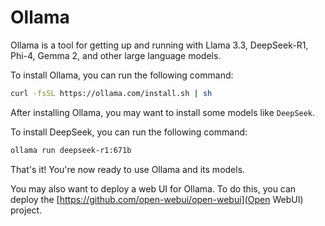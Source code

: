 # Ollama

Ollama is a tool for getting up and running with Llama 3.3, DeepSeek-R1, Phi-4, Gemma 2, and other large language models.

To install Ollama, you can run the following command:

```bash
curl -fsSL https://ollama.com/install.sh | sh
```

After installing Ollama, you may want to install some models like `DeepSeek`.

To install DeepSeek, you can run the following command:

```bash
ollama run deepseek-r1:671b
```

That's it! You're now ready to use Ollama and its models.

You may also want to deploy a web UI for Ollama. To do this, you can deploy the [https://github.com/open-webui/open-webui](Open WebUI) project.
